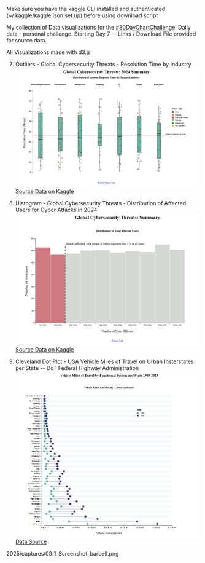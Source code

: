  Make sure you have the kaggle CLI installed and authenticated (~/.kaggle/kaggle.json set up) before using download script


My collection of Data visualizations for the [#30DayChartChallenge](https://github.com/30DayChartChallenge). Daily data - personal challenge. 
Starting Day 7 -- Links / Download File provided for source data. 

All Visualizations made with d3.js 

07. Outliers - Global Cybersecurity Threats - Resolution Time by Industry ![day7](/2025/captures/07_1_Screenshot_Outliers_Boxplot.png) [Source Data on Kaggle](https://www.kaggle.com/datasets/atharvasoundankar/global-cybersecurity-threats-2015-2024/data)

08. Histogram - Global Cybersecurity Threats - Distribution of Affected Users for Cyber Attacks in 2024 ![day8](/2025/captures/08_1_Screenshot_histogram.png) [Source Data on Kaggle](https://www.kaggle.com/datasets/atharvasoundankar/global-cybersecurity-threats-2015-2024/data)


09. Cleveland Dot Plot - USA Vehicle Miles of Travel on Urban Insterstates per State -- DoT Federal Highway Administration  ![day9](/2025/captures/09_1_Screenshot_barbell.png) [Data Source](https://catalog.data.gov/dataset/vehicle-miles-of-travel-by-functional-system-and-state-1980-2023-vm-2#sec-dates)


2025\captures\09_1_Screenshot_barbell.png